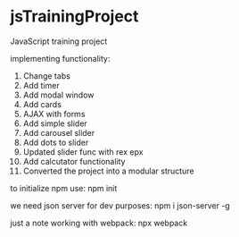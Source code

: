 # jsTrainingProject
JavaScript training project 

implementing functionality:
1. Change tabs
2. Add timer
3. Add modal window
4. Add cards
5. AJAX with forms
6. Add simple slider
7. Add carousel slider
8. Add dots to slider
8. Updated slider func with rex epx
9. Add calcutator functionality
10. Converted the project into a modular structure


to initialize npm use:
npm init

we need json server for dev purposes:
npm i json-server -g

just a note working with webpack:
npx webpack